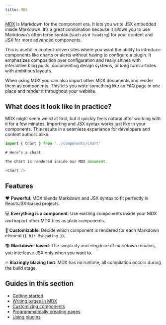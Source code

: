 ```yaml
---
title: MDX
---
```


[MDX][mdx] is Markdown for the component era.
It lets you write JSX embedded inside Markdown.
It’s a great combination because it allows you to use Markdown’s often terse
syntax (such as `# heading`) for your content and JSX for more advanced
components.

This is useful in content-driven sites where you want the ability
to introduce components like charts or alerts without having to
configure a plugin. It emphasizes composition over configuration
and really shines with interactive blog posts, documenting design
systems, or long form articles with ambitious layouts.

When using MDX you can also import other MDX documents and render
them as components. This lets you write something like an FAQ
page in one place and render it throughout your website.

## What does it look like in practice?

MDX might seem weird at first, but it quickly feels natural
after working with it for a few minutes. Importing and JSX
syntax works just like in your components. This results in a
seamless experience for developers and content authors alike.

```js
import { Chart } from '../components/chart'

# Here’s a chart

The chart is rendered inside our MDX document.

<Chart />
```

## Features

❤️ **Powerful**: MDX blends Markdown and JSX syntax to fit perfectly in
React/JSX-based projects.

💻 **Everything is a component**: Use existing components inside your
MDX and import other MDX files as plain components.

🔧 **Customizable**: Decide which component is rendered for each Markdown
element (`{ h1: MyHeading }`).

📚 **Markdown-based**: The simplicity and elegance of markdown remains,
you interleave JSX only when you want to.

🔥 **Blazingly blazing fast**: MDX has no runtime, all compilation occurs
during the build stage.

## Guides in this section

- [Getting started](/docs/mdx/getting-started)
- [Writing pages in MDX](/docs/mdx/writing-pages)
- [Customizing components](/docs/mdx/customizing-components)
- [Programmatically creating pages](/docs/mdx/programmatically-creating-pages)
- [Using plugins](/docs/mdx/plugins)

[mdx]: https://mdxjs.com
